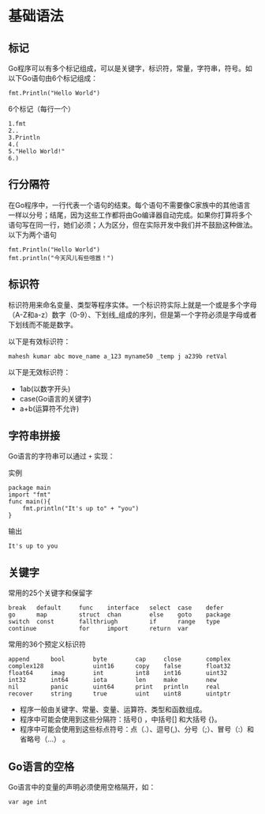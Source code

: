 # 基础语法 #

## 标记 ##
Go程序可以有多个标记组成，可以是关键字，标识符，常量，字符串，符号。如以下Go语句由6个标记组成：
    
    fmt.Println("Hello World")

6个标记（每行一个）

    1.fmt
	2..
	3.Println
	4.(
	5."Hello World!"
	6.)

## 行分隔符 ##

在Go程序中，一行代表一个语句的结束。每个语句不需要像C家族中的其他语言一样以分号；结尾，因为这些工作都将由Go编译器自动完成。如果你打算将多个语句写在同一行，她们必须；人为区分，但在实际开发中我们并不鼓励这种做法。
以下为两个语句
    
	fmt.Println("Hello World")
	fmt.println("今天风儿有些喧嚣！")

## 标识符 ##

标识符用来命名变量、类型等程序实体。一个标识符实际上就是一个或是多个字母（A-Z和a-z）数字（0-9）、下划线_组成的序列，但是第一个字符必须是字母或者下划线而不能是数字。

以下是有效标识符：
    
    mahesh kumar abc move_name a_123 myname50 _temp j a239b retVal

以下是无效标识符：
    
- 1ab(以数字开头)
- case(Go语言的关键字)
- a+b(运算符不允许)

## 字符串拼接 ##

Go语言的字符串可以通过 `+` 实现：

实例

    package main
	import "fmt"
	func main(){
		fmt.println("It's up to" + "you")
	}

输出

    It's up to you


## 关键字 ##

常用的25个关键字和保留字

    break	default		func	interface	select	case	defer
	go		map		 	struct	chan		else	goto	package
	switch	const		fallthriugh			if		range	type
	continue			for 	import		return 	var 

常用的36个预定义标识符

    append 		bool		byte		cap		close		complex	
	complex128				uint16		copy	false		float32	
	float64		imag 		int 		int8 	int16		uint32
	int32		int64		iota		len		make		new
	nil			panic		uint64		print	println		real
	recover		string		true		uint	uint8		uintptr



- 程序一般由关键字、常量、变量、运算符、类型和函数组成。
- 程序中可能会使用到这些分隔符：括号() ，中括号[] 和大括号 {}。
- 程序中可能会使用到这些标点符号：点（.）、逗号(,)、分号（;）、冒号（:）和   省略号（…） 。

## Go语言的空格 ##

Go语言中的变量的声明必须使用空格隔开，如：

    var age int






















